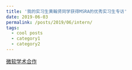 ```yaml
---
title: '我的实习生黄翰贤同学获得MSRA的优秀实习生专访'
date: 2019-06-03
permalink: /posts/2019/06/intern/
tags:
  - cool posts
  - category1
  - category2
---
```


[微软学术合作](https://mp.weixin.qq.com/s/Zs_CWN-y0_QKS-fXwJrKhA)